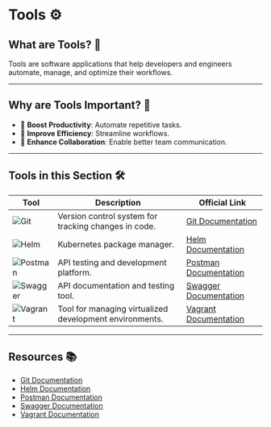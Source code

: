 # Tools ⚙️

## What are Tools? 🤔
Tools are software applications that help developers and engineers automate, manage, and optimize their workflows.

---

## Why are Tools Important? 🌟
- 🚀 **Boost Productivity**: Automate repetitive tasks.
- 🔧 **Improve Efficiency**: Streamline workflows.
- 🤝 **Enhance Collaboration**: Enable better team communication.

---

## Tools in this Section 🛠️

| Tool           | Description                                                                 | Official Link                              |
|----------------|-----------------------------------------------------------------------------|-------------------------------------------|
| ![Git](https://img.shields.io/badge/Git-blue?logo=git) | Version control system for tracking changes in code.         | [Git Documentation](https://git-scm.com/doc) |
| ![Helm](https://img.shields.io/badge/Helm-blue?logo=helm) | Kubernetes package manager.                                   | [Helm Documentation](https://helm.sh/docs/) |
| ![Postman](https://img.shields.io/badge/Postman-blue?logo=postman) | API testing and development platform.                        | [Postman Documentation](https://learning.postman.com/) |
| ![Swagger](https://img.shields.io/badge/Swagger-blue?logo=swagger) | API documentation and testing tool.                          | [Swagger Documentation](https://swagger.io/docs/) |
| ![Vagrant](https://img.shields.io/badge/Vagrant-blue?logo=vagrant) | Tool for managing virtualized development environments.       | [Vagrant Documentation](https://developer.hashicorp.com/vagrant/docs) |

---

## Resources 📚

- [Git Documentation](https://git-scm.com/doc)
- [Helm Documentation](https://helm.sh/docs/)
- [Postman Documentation](https://learning.postman.com/)
- [Swagger Documentation](https://swagger.io/docs/)
- [Vagrant Documentation](https://developer.hashicorp.com/vagrant/docs)